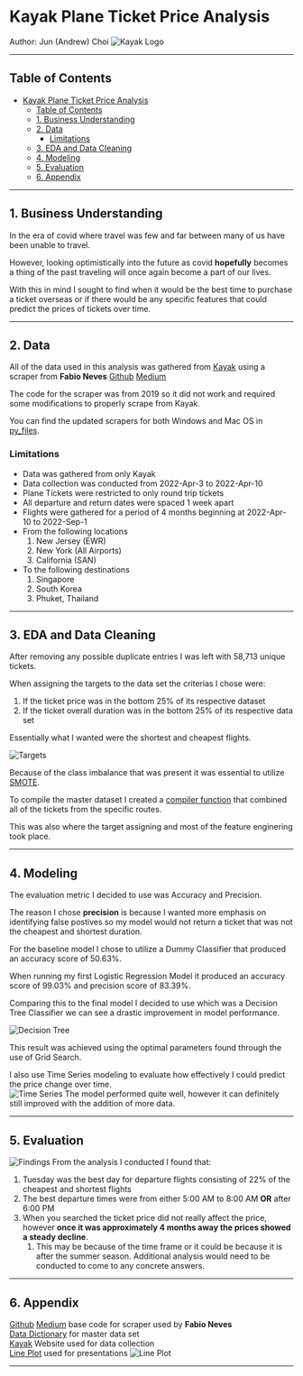 # Kayak Plane Ticket Price Analysis

Author: Jun (Andrew) Choi
![Kayak Logo](/images/Kayak-Logo.png)

---

## Table of Contents

- [Kayak Plane Ticket Price Analysis](#kayak-plane-ticket-price-analysis)
  - [Table of Contents](#table-of-contents)
  - [1. Business Understanding](#1-business-understanding)
  - [2. Data](#2-data)
    - [Limitations](#limitations)
  - [3. EDA and Data Cleaning](#3-eda-and-data-cleaning)
  - [4. Modeling](#4-modeling)
  - [5. Evaluation](#5-evaluation)
  - [6. Appendix](#6-appendix)

---

## 1. Business Understanding

In the era of covid where travel was few and far between many of us have been unable to travel.  

However, looking optimistically into the future as covid **hopefully** becomes a thing of the past traveling will once again become a part of our lives.  

With this in mind I sought to find when it would be the best time to purchase a ticket overseas or if there would be any specific features that could predict the prices of tickets over time.

---

## 2. Data

All of the data used in this analysis was gathered from [Kayak](https://www.kayak.com/flights) using a scraper from **Fabio Neves** [Github](https://github.com/fnneves/flight_scraper/blob/master/FlightScraper%20python%20bot%20for%20kayak.ipynb) [Medium](https://medium.com/@fneves/if-you-like-to-travel-let-python-help-you-scrape-the-best-fares-5a1f26213086)  

The code for the scraper was from 2019 so it did not work and required some modifications to properly scrape from Kayak.  

You can find the updated scrapers for both Windows and Mac OS in [py_files](https://github.com/cjunhyuk/plane_price_proj/tree/master/py_files).

### Limitations

- Data was gathered from only Kayak
- Data collection was conducted from 2022-Apr-3 to 2022-Apr-10
- Plane Tickets were restricted to only round trip tickets
- All departure and return dates were spaced 1 week apart
- Flights were gathered for a period of 4 months beginning at 2022-Apr-10 to 2022-Sep-1
- From the following locations
    1. New Jersey (EWR)
    2. New York (All Airports)
    3. California (SAN)
- To the following destinations
    1. Singapore
    2. South Korea
    3. Phuket, Thailand

---

## 3. EDA and Data Cleaning

After removing any possible duplicate entries I was left with 58,713 unique tickets.  

When assigning the targets to the data set the criterias I chose were:

1. If the ticket price was in the bottom 25% of its respective dataset
2. If the ticket overall duration was in the bottom 25% of its respective data set

Essentially what I wanted were the shortest and cheapest flights.  

![Targets](/images/Target%20Split.png)

Because of the class imbalance that was present it was essential to utilize [SMOTE](https://imbalanced-learn.org/stable/references/generated/imblearn.over_sampling.SMOTE.html).  

To compile the master dataset I created a [compiler function](https://github.com/cjunhyuk/plane_price_proj/blob/master/py_files/cleaner.py) that combined all of the tickets from the specific routes.  

This was also where the target assigning and most of the feature enginering took place.

---

## 4. Modeling

The evaluation metric I decided to use was Accuracy and Precision.  

The reason I chose **precision** is because I wanted more emphasis on identifying false postives so my model would not return a ticket that was not the cheapest and shortest duration.  

For the baseline model I chose to utilize a Dummy Classifier that produced an accuracy score of 50.63%.  

When running my first Logistic Regression Model it produced an accuracy score of 99.03% and precision score of 83.39%.  

Comparing this to the final model I decided to use which was a Decision Tree Classifier we can see a drastic improvement in model performance.  

![Decision Tree](images/DTree_Matrix.png)

This result was achieved using the optimal parameters found through the use of Grid Search.  

I also use Time Series modeling to evaluate how effectively I could predict the price change over time.  
![Time Series](images/TSeries_Plot.png)
The model performed quite well, however it can definitely still improved with the addition of more data.  

---

## 5. Evaluation

![Findings](images/Finding_Vis.png)
From the analysis I conducted I found that:

1. Tuesday was the best day for departure flights consisting of 22% of the cheapest and shortest flights
2. The best departure times were from either 5:00 AM to 8:00 AM **OR** after 6:00 PM
3. When you searched the ticket price did not really affect the price, however **once it was approximately 4 months away the prices showed a steady decline**.
   1. This may be because of the time frame or it could be because it is after the summer season. Additional analysis would need to be conducted to come to any concrete answers.

---

## 6. Appendix

[Github](https://github.com/fnneves/flight_scraper/blob/master/FlightScraper%20python%20bot%20for%20kayak.ipynb) [Medium](https://medium.com/@fneves/if-you-like-to-travel-let-python-help-you-scrape-the-best-fares-5a1f26213086) base code for scraper used by **Fabio Neves**  
[Data Dictionary](data/Data%20Dictionary.xlsx) for master data set  
[Kayak](https://www.kayak.com/flights) Website used for data collection  
[Line Plot](/images/Price%20Lineplot.png) used for presentations
![Line Plot](/images/Price%20Lineplot.png)

---
